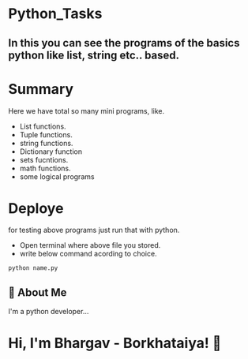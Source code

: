 # Python_Tasks
In this you can see the programs of the basics python like list, string etc.. based.
---
# Summary
Here we have total so many mini programs, like.

- List functions.
- Tuple functions.
- string functions.
- Dictionary function
- sets fucntions.
- math functions.
- some logical programs

# Deploye
for testing above programs just run that with python.

- Open terminal where above file you stored.
- write below command acording to choice.
```
python name.py
```
## 🚀 About Me
I'm a python developer...

# Hi, I'm Bhargav - Borkhataiya! 👋

